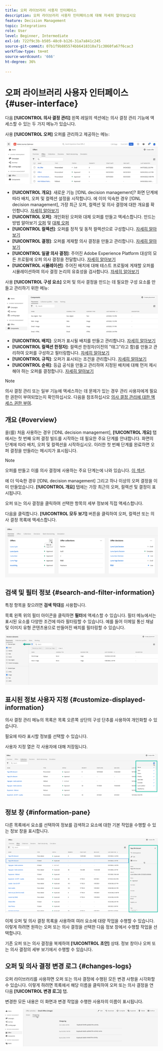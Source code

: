 ```yaml
---
title: 오퍼 라이브러리 사용자 인터페이스
description: 오퍼 라이브러리 사용자 인터페이스에 대해 자세히 알아보십시오
feature: Decision Management
topic: Integrations
role: User
level: Beginner, Intermediate
exl-id: 722f9c3b-b505-48c0-b126-31a7a841c245
source-git-commit: 07b1f9b885574bb6418310a71c3060fa67f6cac3
workflow-type: tm+mt
source-wordcount: '666'
ht-degree: 36%

---
```


# 오퍼 라이브러리 사용자 인터페이스 {#user-interface}

다음 **[!UICONTROL 의사 결정 관리]** 왼쪽 레일의 섹션에는 의사 결정 관리 기능에 액세스할 수 있는 두 가지 메뉴가 있습니다.

사용 **[!UICONTROL 오퍼]** 오퍼를 관리하고 제공하는 메뉴:


![](../assets/offers_menu.png)

* **[!UICONTROL 개요]**: 새로운 기능 [!DNL decision management]? 화면 단계에 따라 배치, 오퍼 및 컬렉션 설정을 시작합니다. 에 이미 익숙한 경우 [!DNL decision management], 가장 최근 오퍼, 컬렉션 및 의사 결정에 대한 개요를 확인합니다. [자세히 알아보기](#overview)
* **[!UICONTROL 오퍼]**: 개인화된 오퍼와 대체 오퍼를 만들고 액세스합니다. 만드는 방법 알아보기 [오퍼](../offer-library/creating-personalized-offers.md) 및 [대체 오퍼](../offer-library/creating-fallback-offers.md)
* **[!UICONTROL 컬렉션]**: 오퍼를 정적 및 동적 컬렉션으로 구성합니다. [자세히 알아보기](../offer-library/creating-collections.md)
* **[!UICONTROL 결정]**: 오퍼를 게재할 의사 결정을 만들고 관리합니다. [자세히 알아보기](../offer-activities/create-offer-activities.md)
* **[!UICONTROL 일괄 의사 결정]**: 주어진 Adobe Experience Platform 대상의 모든 프로필에 오퍼 의사 결정을 전달합니다. [자세히 알아보기](../batch-delivery.md)
* **[!UICONTROL 시뮬레이션]**: 주어진 배치에 대해 테스트 프로필에 게재할 오퍼를 시뮬레이션하여 의사 결정 논리의 유효성을 검사합니다. [자세히 알아보기](../offer-activities/simulation.md)

사용 **[!UICONTROL 구성 요소]** 오퍼 및 의사 결정을 만드는 데 필요한 구성 요소를 만들고 관리하기 위한 메뉴:

![](../assets/offer_activities.png)

* **[!UICONTROL 배치]**: 오퍼가 표시될 배치를 만들고 관리합니다. [자세히 알아보기](../offer-library/creating-placements.md)
* **[!UICONTROL 컬렉션 한정자]**: 컬렉션 한정자(이전의 &quot;태그&quot;라고 함)를 만들고 관리하여 오퍼를 구성하고 필터링합니다. [자세히 알아보기](../offer-library/creating-tags.md)
* **[!UICONTROL 규칙]**: 오퍼가 표시되는 조건을 관리합니다. [자세히 알아보기](../offer-library/creating-decision-rules.md)
* **[!UICONTROL 순위]**: 등급 공식을 만들고 관리하여 지정된 배치에 대해 먼저 제시해야 하는 오퍼를 결정합니다. [자세히 알아보기](../ranking/create-ranking-formulas.md)

>[!NOTE]
>
>의사 결정 관리 또는 일부 기능에 액세스하는 데 문제가 있는 경우 관리 사용자에게 필요한 권한이 부여되었는지 확인하십시오. 다음을 참조하십시오 [의사 결정 관리에 대한 액세스 권한 부여](starting-offer-decisioning.md#granting-acess-to-decision-management).

## 개요 {#overview}

을(를) 처음 사용하는 경우 [!DNL decision management], **[!UICONTROL 개요]** 탭에서는 첫 번째 오퍼 결정 빌드를 시작하는 데 필요한 주요 단계를 안내합니다. 화면의 단계에 따라 배치, 오퍼 및 컬렉션을 시작하십시오. 이러한 첫 번째 단계를 완료하면 오퍼 결정을 만들라는 메시지가 표시됩니다.

>[!NOTE]
>
>오퍼를 만들고 이를 의사 결정에 사용하는 주요 단계는에 나와 있습니다. [이 섹션](../offer-library/key-steps.md).

에 더 익숙한 경우 [!DNL decision management] 그리고 하나 이상의 오퍼 결정을 이미 만들었습니다. **[!UICONTROL 개요]** 탭에는 가장 최근의 오퍼, 컬렉션 및 결정이 표시됩니다.

오퍼 또는 의사 결정을 클릭하여 선택한 항목의 세부 정보에 직접 액세스합니다.

다음을 클릭합니다. **[!UICONTROL 모두 보기]** 버튼을 클릭하여 오퍼, 컬렉션 또는 의사 결정 목록에 액세스합니다.

![](../assets/overview_view-all.png)

## 검색 및 필터 정보 {#search-and-filter-information}

특정 항목을 찾으려면 **검색 막대**&#x200B;를 사용합니다.

목록 왼쪽 위의 필터 아이콘을 클릭하면 **필터**&#x200B;에 액세스할 수 있습니다. 필터 메뉴에서는 표시된 요소를 다양한 조건에 따라 필터링할 수 있습니다. 예를 들어 이메일 통신 채널 및 이미지 유형 콘텐츠용으로 만들어진 배치를 필터링할 수 있습니다.

![](../assets/filters.png)

## 표시된 정보 사용자 지정 {#customize-displayed-information}

의사 결정 관리 메뉴의 목록은 목록 오른쪽 상단의 구성 단추를 사용하여 개인화할 수 있습니다.

필요에 따라 표시할 정보를 선택할 수 있습니다.

사용자 지정 열은 각 사용자에 대해 저장됩니다.

![](../assets/columns.png)

## 정보 창 {#information-pane}

다른 목록에서 요소를 선택하여 정보를 검색하고 요소에 대한 기본 작업을 수행할 수 있는 정보 창을 표시합니다.

![](../assets/information-pane.png)

이제 오퍼 및 의사 결정 목록을 사용하여 여러 요소에 대량 작업을 수행할 수 있습니다. 이렇게 하려면 원하는 오퍼 또는 의사 결정을 선택한 다음 정보 창에서 수행할 작업을 선택합니다.

기존 오퍼 또는 의사 결정을 복제하여 **[!UICONTROL 초안]** 상태. 정보 창이나 오퍼 또는 의사 결정의 세부 보기에서 수행할 수 있습니다.

## 오퍼 및 의사 결정 변경 로그 {#changes-logs}

오퍼 라이브러리를 사용하면 오퍼 또는 의사 결정에 수행된 모든 변경 사항을 시각화할 수 있습니다. 이렇게 하려면 목록에서 해당 이름을 클릭하여 오퍼 또는 의사 결정을 연 다음 **[!UICONTROL 변경 로그]** 탭.

변경한 모든 내용은 이 화면과 변경 작업을 수행한 사용자의 이름이 표시됩니다.

![](../assets/change-logs.png)
